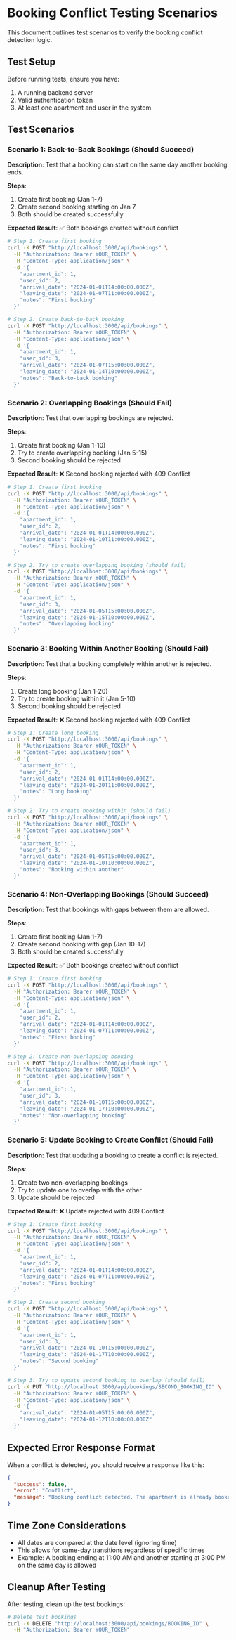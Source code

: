 # Booking Conflict Testing Scenarios

This document outlines test scenarios to verify the booking conflict detection logic.

## Test Setup

Before running tests, ensure you have:
1. A running backend server
2. Valid authentication token
3. At least one apartment and user in the system

## Test Scenarios

### Scenario 1: Back-to-Back Bookings (Should Succeed)

**Description**: Test that a booking can start on the same day another booking ends.

**Steps**:
1. Create first booking (Jan 1-7)
2. Create second booking starting on Jan 7
3. Both should be created successfully

**Expected Result**: ✅ Both bookings created without conflict

```bash
# Step 1: Create first booking
curl -X POST "http://localhost:3000/api/bookings" \
  -H "Authorization: Bearer YOUR_TOKEN" \
  -H "Content-Type: application/json" \
  -d '{
    "apartment_id": 1,
    "user_id": 2,
    "arrival_date": "2024-01-01T14:00:00.000Z",
    "leaving_date": "2024-01-07T11:00:00.000Z",
    "notes": "First booking"
  }'

# Step 2: Create back-to-back booking
curl -X POST "http://localhost:3000/api/bookings" \
  -H "Authorization: Bearer YOUR_TOKEN" \
  -H "Content-Type: application/json" \
  -d '{
    "apartment_id": 1,
    "user_id": 3,
    "arrival_date": "2024-01-07T15:00:00.000Z",
    "leaving_date": "2024-01-14T10:00:00.000Z",
    "notes": "Back-to-back booking"
  }'
```

### Scenario 2: Overlapping Bookings (Should Fail)

**Description**: Test that overlapping bookings are rejected.

**Steps**:
1. Create first booking (Jan 1-10)
2. Try to create overlapping booking (Jan 5-15)
3. Second booking should be rejected

**Expected Result**: ❌ Second booking rejected with 409 Conflict

```bash
# Step 1: Create first booking
curl -X POST "http://localhost:3000/api/bookings" \
  -H "Authorization: Bearer YOUR_TOKEN" \
  -H "Content-Type: application/json" \
  -d '{
    "apartment_id": 1,
    "user_id": 2,
    "arrival_date": "2024-01-01T14:00:00.000Z",
    "leaving_date": "2024-01-10T11:00:00.000Z",
    "notes": "First booking"
  }'

# Step 2: Try to create overlapping booking (should fail)
curl -X POST "http://localhost:3000/api/bookings" \
  -H "Authorization: Bearer YOUR_TOKEN" \
  -H "Content-Type: application/json" \
  -d '{
    "apartment_id": 1,
    "user_id": 3,
    "arrival_date": "2024-01-05T15:00:00.000Z",
    "leaving_date": "2024-01-15T10:00:00.000Z",
    "notes": "Overlapping booking"
  }'
```

### Scenario 3: Booking Within Another Booking (Should Fail)

**Description**: Test that a booking completely within another is rejected.

**Steps**:
1. Create long booking (Jan 1-20)
2. Try to create booking within it (Jan 5-10)
3. Second booking should be rejected

**Expected Result**: ❌ Second booking rejected with 409 Conflict

```bash
# Step 1: Create long booking
curl -X POST "http://localhost:3000/api/bookings" \
  -H "Authorization: Bearer YOUR_TOKEN" \
  -H "Content-Type: application/json" \
  -d '{
    "apartment_id": 1,
    "user_id": 2,
    "arrival_date": "2024-01-01T14:00:00.000Z",
    "leaving_date": "2024-01-20T11:00:00.000Z",
    "notes": "Long booking"
  }'

# Step 2: Try to create booking within (should fail)
curl -X POST "http://localhost:3000/api/bookings" \
  -H "Authorization: Bearer YOUR_TOKEN" \
  -H "Content-Type: application/json" \
  -d '{
    "apartment_id": 1,
    "user_id": 3,
    "arrival_date": "2024-01-05T15:00:00.000Z",
    "leaving_date": "2024-01-10T10:00:00.000Z",
    "notes": "Booking within another"
  }'
```

### Scenario 4: Non-Overlapping Bookings (Should Succeed)

**Description**: Test that bookings with gaps between them are allowed.

**Steps**:
1. Create first booking (Jan 1-7)
2. Create second booking with gap (Jan 10-17)
3. Both should be created successfully

**Expected Result**: ✅ Both bookings created without conflict

```bash
# Step 1: Create first booking
curl -X POST "http://localhost:3000/api/bookings" \
  -H "Authorization: Bearer YOUR_TOKEN" \
  -H "Content-Type: application/json" \
  -d '{
    "apartment_id": 1,
    "user_id": 2,
    "arrival_date": "2024-01-01T14:00:00.000Z",
    "leaving_date": "2024-01-07T11:00:00.000Z",
    "notes": "First booking"
  }'

# Step 2: Create non-overlapping booking
curl -X POST "http://localhost:3000/api/bookings" \
  -H "Authorization: Bearer YOUR_TOKEN" \
  -H "Content-Type: application/json" \
  -d '{
    "apartment_id": 1,
    "user_id": 3,
    "arrival_date": "2024-01-10T15:00:00.000Z",
    "leaving_date": "2024-01-17T10:00:00.000Z",
    "notes": "Non-overlapping booking"
  }'
```

### Scenario 5: Update Booking to Create Conflict (Should Fail)

**Description**: Test that updating a booking to create a conflict is rejected.

**Steps**:
1. Create two non-overlapping bookings
2. Try to update one to overlap with the other
3. Update should be rejected

**Expected Result**: ❌ Update rejected with 409 Conflict

```bash
# Step 1: Create first booking
curl -X POST "http://localhost:3000/api/bookings" \
  -H "Authorization: Bearer YOUR_TOKEN" \
  -H "Content-Type: application/json" \
  -d '{
    "apartment_id": 1,
    "user_id": 2,
    "arrival_date": "2024-01-01T14:00:00.000Z",
    "leaving_date": "2024-01-07T11:00:00.000Z",
    "notes": "First booking"
  }'

# Step 2: Create second booking
curl -X POST "http://localhost:3000/api/bookings" \
  -H "Authorization: Bearer YOUR_TOKEN" \
  -H "Content-Type: application/json" \
  -d '{
    "apartment_id": 1,
    "user_id": 3,
    "arrival_date": "2024-01-10T15:00:00.000Z",
    "leaving_date": "2024-01-17T10:00:00.000Z",
    "notes": "Second booking"
  }'

# Step 3: Try to update second booking to overlap (should fail)
curl -X PUT "http://localhost:3000/api/bookings/SECOND_BOOKING_ID" \
  -H "Authorization: Bearer YOUR_TOKEN" \
  -H "Content-Type: application/json" \
  -d '{
    "arrival_date": "2024-01-05T15:00:00.000Z",
    "leaving_date": "2024-01-12T10:00:00.000Z"
  }'
```

## Expected Error Response Format

When a conflict is detected, you should receive a response like this:

```json
{
  "success": false,
  "error": "Conflict",
  "message": "Booking conflict detected. The apartment is already booked during the selected dates. Conflicting with: Booking ID 123 (Mon Jan 01 2024 to Sun Jan 07 2024). Note: Back-to-back bookings are allowed (a new booking can start on the same day another ends)."
}
```

## Time Zone Considerations

- All dates are compared at the date level (ignoring time)
- This allows for same-day transitions regardless of specific times
- Example: A booking ending at 11:00 AM and another starting at 3:00 PM on the same day is allowed

## Cleanup After Testing

After testing, clean up the test bookings:

```bash
# Delete test bookings
curl -X DELETE "http://localhost:3000/api/bookings/BOOKING_ID" \
  -H "Authorization: Bearer YOUR_TOKEN"
``` 